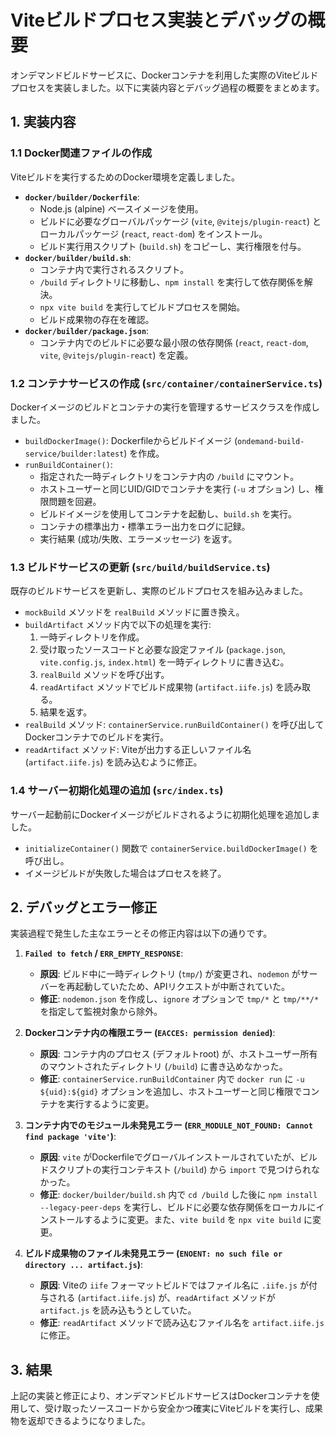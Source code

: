 # Viteビルドプロセス実装とデバッグの概要

オンデマンドビルドサービスに、Dockerコンテナを利用した実際のViteビルドプロセスを実装しました。以下に実装内容とデバッグ過程の概要をまとめます。

## 1. 実装内容

### 1.1 Docker関連ファイルの作成

Viteビルドを実行するためのDocker環境を定義しました。

-   **`docker/builder/Dockerfile`**:
    -   Node.js (alpine) ベースイメージを使用。
    -   ビルドに必要なグローバルパッケージ (`vite`, `@vitejs/plugin-react`) とローカルパッケージ (`react`, `react-dom`) をインストール。
    -   ビルド実行用スクリプト (`build.sh`) をコピーし、実行権限を付与。
-   **`docker/builder/build.sh`**:
    -   コンテナ内で実行されるスクリプト。
    -   `/build` ディレクトリに移動し、`npm install` を実行して依存関係を解決。
    -   `npx vite build` を実行してビルドプロセスを開始。
    -   ビルド成果物の存在を確認。
-   **`docker/builder/package.json`**:
    -   コンテナ内でのビルドに必要な最小限の依存関係 (`react`, `react-dom`, `vite`, `@vitejs/plugin-react`) を定義。

### 1.2 コンテナサービスの作成 (`src/container/containerService.ts`)

Dockerイメージのビルドとコンテナの実行を管理するサービスクラスを作成しました。

-   `buildDockerImage()`: Dockerfileからビルドイメージ (`ondemand-build-service/builder:latest`) を作成。
-   `runBuildContainer()`:
    -   指定された一時ディレクトリをコンテナ内の `/build` にマウント。
    -   ホストユーザーと同じUID/GIDでコンテナを実行 (`-u` オプション) し、権限問題を回避。
    -   ビルドイメージを使用してコンテナを起動し、`build.sh` を実行。
    -   コンテナの標準出力・標準エラー出力をログに記録。
    -   実行結果 (成功/失敗、エラーメッセージ) を返す。

### 1.3 ビルドサービスの更新 (`src/build/buildService.ts`)

既存のビルドサービスを更新し、実際のビルドプロセスを組み込みました。

-   `mockBuild` メソッドを `realBuild` メソッドに置き換え。
-   `buildArtifact` メソッド内で以下の処理を実行:
    1.  一時ディレクトリを作成。
    2.  受け取ったソースコードと必要な設定ファイル (`package.json`, `vite.config.js`, `index.html`) を一時ディレクトリに書き込む。
    3.  `realBuild` メソッドを呼び出す。
    4.  `readArtifact` メソッドでビルド成果物 (`artifact.iife.js`) を読み取る。
    5.  結果を返す。
-   `realBuild` メソッド: `containerService.runBuildContainer()` を呼び出してDockerコンテナでのビルドを実行。
-   `readArtifact` メソッド: Viteが出力する正しいファイル名 (`artifact.iife.js`) を読み込むように修正。

### 1.4 サーバー初期化処理の追加 (`src/index.ts`)

サーバー起動前にDockerイメージがビルドされるように初期化処理を追加しました。

-   `initializeContainer()` 関数で `containerService.buildDockerImage()` を呼び出し。
-   イメージビルドが失敗した場合はプロセスを終了。

## 2. デバッグとエラー修正

実装過程で発生した主なエラーとその修正内容は以下の通りです。

1.  **`Failed to fetch` / `ERR_EMPTY_RESPONSE`**:
    -   **原因**: ビルド中に一時ディレクトリ (`tmp/`) が変更され、`nodemon` がサーバーを再起動していたため、APIリクエストが中断されていた。
    -   **修正**: `nodemon.json` を作成し、`ignore` オプションで `tmp/*` と `tmp/**/*` を指定して監視対象から除外。

2.  **Dockerコンテナ内の権限エラー (`EACCES: permission denied`)**:
    -   **原因**: コンテナ内のプロセス (デフォルトroot) が、ホストユーザー所有のマウントされたディレクトリ (`/build`) に書き込めなかった。
    -   **修正**: `containerService.runBuildContainer` 内で `docker run` に `-u ${uid}:${gid}` オプションを追加し、ホストユーザーと同じ権限でコンテナを実行するように変更。

3.  **コンテナ内でのモジュール未発見エラー (`ERR_MODULE_NOT_FOUND: Cannot find package 'vite'`)**:
    -   **原因**: `vite` がDockerfileでグローバルインストールされていたが、ビルドスクリプトの実行コンテキスト (`/build`) から `import` で見つけられなかった。
    -   **修正**: `docker/builder/build.sh` 内で `cd /build` した後に `npm install --legacy-peer-deps` を実行し、ビルドに必要な依存関係をローカルにインストールするように変更。また、`vite build` を `npx vite build` に変更。

4.  **ビルド成果物のファイル未発見エラー (`ENOENT: no such file or directory ... artifact.js`)**:
    -   **原因**: Viteの `iife` フォーマットビルドではファイル名に `.iife.js` が付与される (`artifact.iife.js`) が、`readArtifact` メソッドが `artifact.js` を読み込もうとしていた。
    -   **修正**: `readArtifact` メソッドで読み込むファイル名を `artifact.iife.js` に修正。

## 3. 結果

上記の実装と修正により、オンデマンドビルドサービスはDockerコンテナを使用して、受け取ったソースコードから安全かつ確実にViteビルドを実行し、成果物を返却できるようになりました。